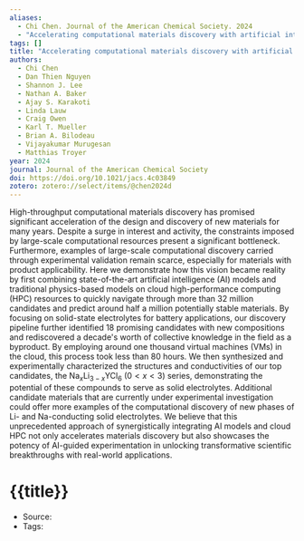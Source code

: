 ```yaml
---
aliases:
  - Chi Chen. Journal of the American Chemical Society. 2024
  - "Accelerating computational materials discovery with artificial intelligence and cloud high-performance computing: from large-scale screening to experimental validation"
tags: []
title: "Accelerating computational materials discovery with artificial intelligence and cloud high-performance computing: from large-scale screening to experimental validation"
authors:
  - Chi Chen
  - Dan Thien Nguyen
  - Shannon J. Lee
  - Nathan A. Baker
  - Ajay S. Karakoti
  - Linda Lauw
  - Craig Owen
  - Karl T. Mueller
  - Brian A. Bilodeau
  - Vijayakumar Murugesan
  - Matthias Troyer
year: 2024
journal: Journal of the American Chemical Society
doi: https://doi.org/10.1021/jacs.4c03849
zotero: zotero://select/items/@chen2024d
---
```

<!-- START_ABSTRACT -->
High-throughput computational materials discovery has promised significant acceleration of the design and discovery of new materials for many years. Despite a surge in interest and activity, the constraints imposed by large-scale computational resources present a significant bottleneck. Furthermore, examples of large-scale computational discovery carried through experimental validation remain scarce, especially for materials with product applicability. Here we demonstrate how this vision became reality by first combining state-of-the-art artificial intelligence (AI) models and traditional physics-based models on cloud high-performance computing (HPC) resources to quickly navigate through more than 32 million candidates and predict around half a million potentially stable materials. By focusing on solid-state electrolytes for battery applications, our discovery pipeline further identified 18 promising candidates with new compositions and rediscovered a decade's worth of collective knowledge in the field as a byproduct. By employing around one thousand virtual machines (VMs) in the cloud, this process took less than 80 hours. We then synthesized and experimentally characterized the structures and conductivities of our top candidates, the Na$_x$Li$_{3-x}$YCl$_6$ ($0 < x < 3$) series, demonstrating the potential of these compounds to serve as solid electrolytes. Additional candidate materials that are currently under experimental investigation could offer more examples of the computational discovery of new phases of Li- and Na-conducting solid electrolytes. We believe that this unprecedented approach of synergistically integrating AI models and cloud HPC not only accelerates materials discovery but also showcases the potency of AI-guided experimentation in unlocking transformative scientific breakthroughs with real-world applications.
<!-- END_ABSTRACT -->

<!-- START_TEMPLATE -->
# {{title}}

- Source:
- Tags: 
<!-- END_TEMPLATE -->